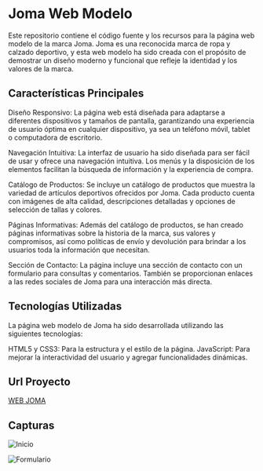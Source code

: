 # Joma Web Modelo
Este repositorio contiene el código fuente y los recursos para la página web modelo de la marca Joma. Joma es una reconocida marca de ropa y calzado deportivo, y esta web modelo ha sido creada con el propósito de demostrar un diseño moderno y funcional que refleje la identidad y los valores de la marca.

## Características Principales
Diseño Responsivo: La página web está diseñada para adaptarse a diferentes dispositivos y tamaños de pantalla, garantizando una experiencia de usuario óptima en cualquier dispositivo, ya sea un teléfono móvil, tablet o computadora de escritorio.

Navegación Intuitiva: La interfaz de usuario ha sido diseñada para ser fácil de usar y ofrece una navegación intuitiva. Los menús y la disposición de los elementos facilitan la búsqueda de información y la experiencia de compra.

Catálogo de Productos: Se incluye un catálogo de productos que muestra la variedad de artículos deportivos ofrecidos por Joma. Cada producto cuenta con imágenes de alta calidad, descripciones detalladas y opciones de selección de tallas y colores.

Páginas Informativas: Además del catálogo de productos, se han creado páginas informativas sobre la historia de la marca, sus valores y compromisos, así como políticas de envío y devolución para brindar a los usuarios toda la información que necesitan.

Sección de Contacto: La página incluye una sección de contacto con un formulario para consultas y comentarios. También se proporcionan enlaces a las redes sociales de Joma para una interacción más directa.

## Tecnologías Utilizadas
La página web modelo de Joma ha sido desarrollada utilizando las siguientes tecnologías:

HTML5 y CSS3: Para la estructura y el estilo de la página.
JavaScript: Para mejorar la interactividad del usuario y agregar funcionalidades dinámicas.

## Url Proyecto

[WEB JOMA](https://aitorqc.github.io/shoes-website)

## Capturas
![Inicio](https://raw.githubusercontent.com/aitorqc/shoes-website/main/assets/capturas/inicio.png)

![Formulario](https://raw.githubusercontent.com/aitorqc/shoes-website/main/assets/capturas/formulario.png)